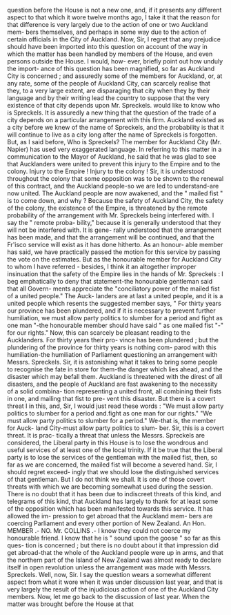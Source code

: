 question before the House is not a new one, and, if it presents any different aspect to that which it wore twelve months ago, I take it that the reason for that difference is very largely due to the action of one or two Auckland mem- bers themselves, and perhaps in some way due to the action of certain officials in the City of Auckland. Now, Sir, I regret that any prejudice should have been imported into this question on account of the way in which the matter has been handled by members of the House, and even persons outside the House. I would, how- ever, briefly point out how unduly the import- ance of this question has been magnified, so far as Auckland City is concerned ; and assuredly some of the members for Auckland, or, at any rate, some of the people of Auckland City, can scarcely realise that they, to a very large extent, are disparaging that city when they by their language and by their writing lead the country to suppose that the very existence of that city depends upon Mr. Spreckels. would like to know who is Spreckels. It is assuredly a new thing that the question of the trade of a city depends on a particular arrangement with this firm. Auckland existed as a city before we knew of the name of Spreckels, and the probability is that it will continue to live as a city long after the name of Spreckels is forgotten. But, as I said before, Who is Spreckels? The member for Auckland City (Mr. Napier) has used very exaggerated language. In referring to this matter in a communication to the Mayor of Auckland, he said that he was glad to see that Aucklanders were united to prevent this injury to the Empire and to the colony. Injury to the Empire ! Injury to the colony ! Sir, it is understood throughout the colony that some opposition was to be shown to the renewal of this contract, and the Auckland people-so we are led to understand-are now united. The Auckland people are now awakened, and the " mailed fist " is to come down, and why ? Because the safety of Auckland City, the safety of the colony, the existence of the Empire, is threatened by the remote probability of the arrangement with Mr. Spreckels being interfered with. I say the " remote proba- bility," because it is generally understood that they will not be interfered with. It is gene- rally understood that the arrangement has been made, and that the arrangement will be continued, and that the Fr'isco service will exist as it has done hitherto. As an honour- able member has said, we have practically passed the motion for this service by passing the vote on the estimates. But as the honourable member for Auckland City to whom I have referred - besides, I think it an altogether improper insinuation that the safety of the Empire lies in the hands of Mr. Spreckels : I beg emphatically to deny that statement-the honourable gentleman said that all Govern- ments appreciate the "conciliatory power of the mailed fist of a united people." The Auck- landers are at last a united people, and it is a united people which resents the suggested member says, " For thirty years our province has been plundered, and if it is necessary to prevent further humiliation, we must allow party politics to slumber for a period and fight as one man "-the honourable member should have said " as one mailed fist "-" for our rights." Now, this can scarcely be pleasant reading to the Aucklanders. For thirty years their pro- vince has been plundered ; but the plundering of the province for thirty years is nothing com- parod with this humiliation-the humiliation of Parliament questioning an arrangement with Messrs. Spreckels. Sir, it is astonishing what it takes to bring some people to recognise the fate in store for them-the danger which lies ahead, and the disaster which may befall them. Auckland is threatened with the direst of all disasters, and the people of Auckland are fast awakening to the necessity of a solid combina- tion representing a united front, all combining their fists in one, and mailing that fist to pre- vent this disaster. But there is a covert threat I in this, and, Sir, I would just read these words : "We must allow party politics to slumber for a period and.fight as one man for our rights." "We must allow party politics to slumber for a period." We-that is, the member for Auck- land City-must allow party politics to slum- ber. Sir, this is a covert threat. It is prac- tically a threat that unless the Messrs. Spreckels are considered, the Liberal party in this House is to lose the wondrous and useful services of at least one of the local trinity. If it be true that the Liberal party is to lose the services of the gentleman with the mailed fist, then, so far as we are concerned, the mailed fist will become a severed hand. Sir, I should regret exceed- ingly that we should lose the distinguished services of that gentleman. But I do not think we shall. It is one of those covert threats with which we are becoming somewhat used during the session. There is no doubt that it has been due to indiscreet threats of this kind, and telegrams of this kind, that Auckland has largely to thank for at least some of the opposition which has been manifested towards this service. It has allowed the im- pression to get abroad that the Auckland mem- bers are coercing Parliament and every other portion of New Zealand. An Hon. MEMBER .- NO. Mr. COLLINS .- I know they could not coerce my honourable friend. I know that he is " sound upon the goose " so far as this ques- tion is concerned ; but there is no doubt about it that impression did get abroad-that the whole of the Auckland people were up in arms, and that the northern part of the Island of New Zealand was almost ready to declare itself in open revolution unless the arrangement was made with Messrs. Spreckels. Well, now, Sir. I say the question wears a somewhat different aspect from what it wore when it was under discussion last year, and that is very largely the result of the injudicious action of one of the Auckland City members. Now, let me go back to the discussion of last year. When the matter was brought before the House at that 